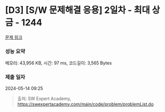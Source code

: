 # [D3] [S/W 문제해결 응용] 2일차 - 최대 상금 - 1244 

[문제 링크](https://swexpertacademy.com/main/code/problem/problemDetail.do?contestProbId=AV15Khn6AN0CFAYD) 

### 성능 요약

메모리: 43,956 KB, 시간: 97 ms, 코드길이: 3,565 Bytes

### 제출 일자

2024-05-14 09:25



> 출처: SW Expert Academy, https://swexpertacademy.com/main/code/problem/problemList.do